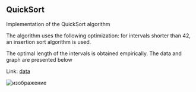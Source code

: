 ## QuickSort
Implementation of the QuickSort algorithm

The algorithm uses the following optimization: for intervals shorter than 42, an insertion sort algorithm is used.

The optimal length of the intervals is obtained empirically. The data and graph are presented below

Link: [data](https://docs.google.com/spreadsheets/d/1irLY2U4ibOBCi2QEWkRfwkftVZh7XyhtZ-5XnLl0ir8/edit?usp=sharing)

![изображение](https://user-images.githubusercontent.com/67660146/208606877-cd479871-7352-4012-9d75-fb35cdf2bac1.png)
